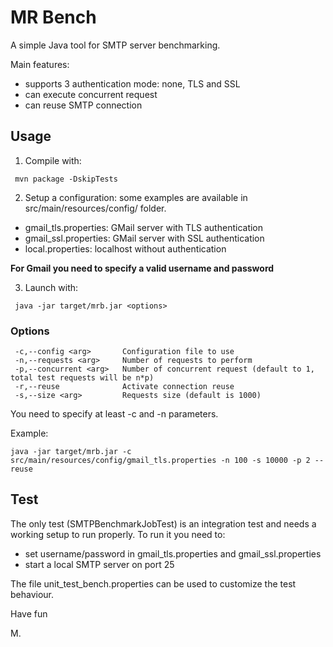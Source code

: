 # MR Bench

A simple Java tool for SMTP server benchmarking.

Main features:

- supports 3 authentication mode: none, TLS and SSL
- can execute concurrent request
- can reuse SMTP connection

## Usage

1. Compile with:

```
 mvn package -DskipTests
```

2. Setup a configuration: some examples are available in src/main/resources/config/ folder.

- gmail_tls.properties: GMail server with TLS authentication
- gmail_ssl.properties: GMail server with SSL authentication
- local.properties: localhost without authentication

**For Gmail you need to specify a valid username and password**

3. Launch with:

```
 java -jar target/mrb.jar <options>
```

### Options

```
 -c,--config <arg>       Configuration file to use
 -n,--requests <arg>     Number of requests to perform
 -p,--concurrent <arg>   Number of concurrent request (default to 1, total test requests will be n*p)
 -r,--reuse              Activate connection reuse
 -s,--size <arg>         Requests size (default is 1000)
```

You need to specify at least -c and -n parameters. 

Example:

```
java -jar target/mrb.jar -c src/main/resources/config/gmail_tls.properties -n 100 -s 10000 -p 2 --reuse
```

## Test

The only test (SMTPBenchmarkJobTest) is an integration test and needs a working setup to run properly.
To run it you need to:

- set username/password in gmail_tls.properties and gmail_ssl.properties
- start a local SMTP server on port 25

The file unit_test_bench.properties can be used to customize the test behaviour.
 
Have fun

M.